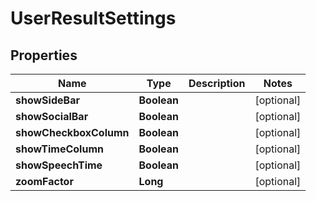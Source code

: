 

# UserResultSettings

## Properties

Name | Type | Description | Notes
------------ | ------------- | ------------- | -------------
**showSideBar** | **Boolean** |  |  [optional]
**showSocialBar** | **Boolean** |  |  [optional]
**showCheckboxColumn** | **Boolean** |  |  [optional]
**showTimeColumn** | **Boolean** |  |  [optional]
**showSpeechTime** | **Boolean** |  |  [optional]
**zoomFactor** | **Long** |  |  [optional]



